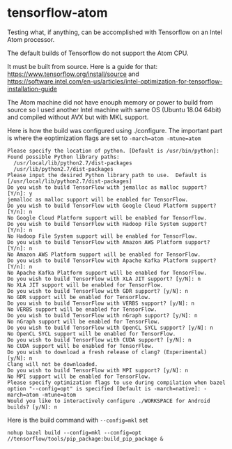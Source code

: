 # tensorflow-atom
Testing what, if anything, can be accomplished with Tensorflow on an Intel Atom processor.

The default builds of Tensorflow do not support the Atom CPU.

It must be built from source. Here is a guide for that: https://www.tensorflow.org/install/source and https://software.intel.com/en-us/articles/intel-optimization-for-tensorflow-installation-guide

The Atom machine did not have enouph memory or power to build from source so I used another Intel machine with same OS (Ubuntu 18.04 64bit) and compiled without AVX but with MKL support.

Here is how the build was configured using ./configure. The important part is where the eoptimization flags are set to `-march=atom -mtune=atom` 

```
Please specify the location of python. [Default is /usr/bin/python]: 
Found possible Python library paths:
  /usr/local/lib/python2.7/dist-packages
  /usr/lib/python2.7/dist-packages
Please input the desired Python library path to use.  Default is [/usr/local/lib/python2.7/dist-packages]
Do you wish to build TensorFlow with jemalloc as malloc support? [Y/n]: y
jemalloc as malloc support will be enabled for TensorFlow.
Do you wish to build TensorFlow with Google Cloud Platform support? [Y/n]: n
No Google Cloud Platform support will be enabled for TensorFlow.
Do you wish to build TensorFlow with Hadoop File System support? [Y/n]: n
No Hadoop File System support will be enabled for TensorFlow.
Do you wish to build TensorFlow with Amazon AWS Platform support? [Y/n]: n
No Amazon AWS Platform support will be enabled for TensorFlow.
Do you wish to build TensorFlow with Apache Kafka Platform support? [Y/n]: n
No Apache Kafka Platform support will be enabled for TensorFlow.
Do you wish to build TensorFlow with XLA JIT support? [y/N]: n
No XLA JIT support will be enabled for TensorFlow.
Do you wish to build TensorFlow with GDR support? [y/N]: n
No GDR support will be enabled for TensorFlow.
Do you wish to build TensorFlow with VERBS support? [y/N]: n
No VERBS support will be enabled for TensorFlow.
Do you wish to build TensorFlow with nGraph support? [y/N]: n
No nGraph support will be enabled for TensorFlow.
Do you wish to build TensorFlow with OpenCL SYCL support? [y/N]: n
No OpenCL SYCL support will be enabled for TensorFlow.
Do you wish to build TensorFlow with CUDA support? [y/N]: n
No CUDA support will be enabled for TensorFlow.
Do you wish to download a fresh release of clang? (Experimental) [y/N]: n
Clang will not be downloaded.
Do you wish to build TensorFlow with MPI support? [y/N]: n
No MPI support will be enabled for TensorFlow.
Please specify optimization flags to use during compilation when bazel option "--config=opt" is specified [Default is -march=native]: -march=atom -mtune=atom
Would you like to interactively configure ./WORKSPACE for Android builds? [y/N]: n
```
Here is the build command with `--config=mkl` set

```
nohup bazel build --config=mkl --config=opt //tensorflow/tools/pip_package:build_pip_package &
```
